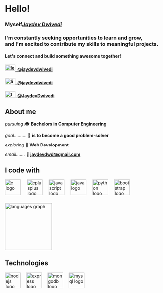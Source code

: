 <br>

# Hello!
<h3>Myself<ins><i>Jaydev Dwivedi</i><ins></h3>
  
### I'm constantly seeking opportunities to learn and grow, <br> and I'm excited to contribute my skills to meaningful projects.
<h4>Let's connect and build something awesome together!</h4>

<h4><a href="https://leetcode.com/u/jaydevdwivedi/" target="_blank"><img src="https://raw.githubusercontent.com/rahuldkjain/github-profile-readme-generator/master/src/images/icons/Social/leet-code.svg" height="20" width="33" alt="leetcode">&nbsp; @jaydevdwivedi </a></h4>

<h4><a href="https://www.linkedin.com/in/jaydevdwivedi/" target="_blank"><img src="https://raw.githubusercontent.com/maurodesouza/profile-readme-generator/master/src/assets/icons/social/linkedin/default.svg" width="33" height="20" alt="linkedin"/>&nbsp; @jaydevdwivedi</a></h4>

<h4><a href="https://x.com/JaydevDwivedi" target="_blank"><img src="https://raw.githubusercontent.com/maurodesouza/profile-readme-generator/master/src/assets/icons/social/twitter/default.svg" width="33" height="20" alt="twitter"/>&nbsp; @JaydevDwivedi</a></h4>

## About me

*pursuing*  🎓 **Bachelors in Computer Engineering** <br>

*goal..........* 🎯 **is to become a good problem-solver** <br>

*exploring* 📒 **Web Development** <br>

*email.......* 📧 **jaydevdwd@gmail.com** <br>

## I code with

<div align="left">
  <img src="https://skillicons.dev/icons?i=c" height="50" alt="c logo"  />
  <img width="12" />
  <img src="https://skillicons.dev/icons?i=cpp" height="50" alt="cplusplus logo"  />
  <img width="12" />
  <img src="https://skillicons.dev/icons?i=js" height="50" alt="javascript logo"  />
  <img width="12" />
  <img src="https://skillicons.dev/icons?i=java" height="50" alt="java logo"  />
  <img width="12" />
  <img src="https://cdn.jsdelivr.net/gh/devicons/devicon/icons/python/python-original.svg" height="50" alt="python logo"  />
  <img width="12" />
  <img src="https://skillicons.dev/icons?i=bootstrap" height="50" alt="bootstrap logo"  />
</div>

###

<div align="left">
  <img src="https://github-readme-stats.vercel.app/api/top-langs?username=jaydev-dwivedi&locale=en&hide_title=true&layout=compact&card_width=320&langs_count=6&theme=dark&hide_border=true&order=2" height="150" alt="languages graph"  />
</div>

###

## Technologies

<div align="left">
  <img src="https://cdn.jsdelivr.net/gh/devicons/devicon/icons/nodejs/nodejs-original.svg" height="50" alt="nodejs logo"  />
  <img width="10" />
  <img src="https://skillicons.dev/icons?i=express" height="50" alt="express logo"  />
  <img width="10" />
  <img src="https://skillicons.dev/icons?i=mongodb" height="50" alt="mongodb logo"  />
  <img width="10" />
  <img src="https://skillicons.dev/icons?i=mysql" height="50" alt="mysql logo"  />
</div>

###
